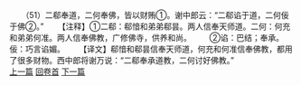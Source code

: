 　　（51）二郗奉道，二何奉佛，皆以财贿①。谢中郎云：“二郗谄于道，二何佞于佛②。”
　　【注释】①二郗：郗愔和弟弟郗昙。两人信奉天师道。二何：何充和弟弟何准。两人信奉佛教，广修佛寺，供养和尚。
　　②谄：巴结；奉承。佞：巧言谄媚。
　　【译文】郗愔和郗昙信奉天师道，何充和何准信奉佛教，都用了很多财物。西中郎将谢万说：“二郗奉承道教，二何讨好佛教。”
<br>[上一篇](25_50) [回卷首](25_00) [下一篇](25_52)
